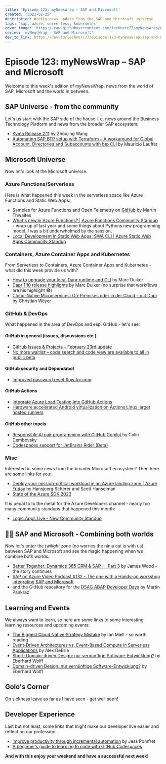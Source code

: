 ```yaml
---
title: 'Episode 123: myNewsWrap – SAP and Microsoft'
created: '2023-02-25'
description: Weekly news update from the SAP and Microsoft universe.
tags: 'sap, azure, serverless, kubernetes'
cover_image: 'https://raw.githubusercontent.com/lechnerc77/myNewsWrap/main/episodes/cover-images/episode123small.png'
series: 'myNewsWrap - SAP and Microsoft'
dev_to_link: https://dev.to/lechnerc77/episode-123-mynewswrap-sap-and-microsoft-5g1b
---
```


# Episode 123: myNewsWrap – SAP and Microsoft

Welcome to this week's edition of myNewsWrap, news from the world of SAP, Microsoft and the world in between.

## SAP Universe - from the community

Let's us start with the SAP side of the house i. e. news around the Business Technology Platform and news from the broader SAP ecosystem:

* [Kyma Release 2.11](https://kyma-project.io/blog/2023/2/13/release-notes-211/) by Zhoujing Wang
* [Automating SAP BTP setup with Terraform – A workaround for Global Account, Directories and Subaccounts with btp CLI](https://blogs.sap.com/2023/02/21/automating-sap-btp-setup-with-terraform-a-workaround-for-global-account-directories-and-subaccounts-with-btp-cli/) by Mauricio Lauffer

## Microsoft Universe

Now let's look at the Microsoft universe.

### Azure Functions/Serverless

Here is what happened this week in the serverless space like Azure Functions and Static Web Apps:

* Samples for Azure Functions and Open Telemetry on [GitHub](https://github.com/martinjt/otel-azure-functions) by Martin Thwaites
* [What's new in Azure Functions? | Azure Functions Community Standup](https://www.youtube.com/live/67aySC_g-qk?feature=share) - wrap up of last year and some things about Pythons new programming model, I was a bit underwhelmed by the session.
* [Local Development in Static Web Apps: SWA CLI | Azure Static Web Apps Community Standup](https://www.youtube.com/live/cCyH4ydtElY?feature=share)

### Containers, Azure Container Apps and Kubernetes

From Serverless to Containers, Azure Container Apps and Kubernetes - what did this week provide us with?

* [How to upgrade your local Dapr runtime and CLI](https://dev.to/marcduiker/how-to-upgrade-your-local-dapr-runtime-and-cli-4c02) by Marc Duiker
* [Dapr 1.10 release highlights](https://dev.to/diagrid/dapr-110-release-highlights-2429) by Marc Duiker (no surprise that workflows are his highlight 😁)
* [Cloud-Native Microservices: On-Premises oder in der Cloud – mit Dapr](https://www.thinktecture.com/contributions/cloud-native-microservices-on-premises-oder-in-der-cloud-mit-dapr/) by Christian Weyer

### GitHub & DevOps

What happened in the area of DevOps and esp. GitHub - let's see:

#### GitHub in general (issues, discussions etc.)

* [GitHub Issues & Projects – February 23rd update](https://github.blog/changelog/2023-02-23-github-issues-projects-february-23rd-update/)
* [No more waitlist – code search and code view are available to all in public beta](https://github.blog/changelog/2023-02-23-no-more-waitlist-code-search-and-code-view-are-available-to-all-in-public-beta/)

#### GitHub security and Dependabot

* [Improved password reset flow for npm](https://github.blog/changelog/2023-02-21-improved-password-reset-flow-for-npm/)

#### GitHub Actions

* [Integrate Azure Load Testing into GitHub Actions](https://youtu.be/URRCP2RnCAA)
* [Hardware accelerated Android virtualization on Actions Linux larger hosted runners](https://github.blog/changelog/2023-02-23-hardware-accelerated-android-virtualization-on-actions-windows-and-linux-larger-hosted-runners/)

#### GitHub other topcis

* [Responsible AI pair programming with GitHub Copilot](https://github.blog/2023-02-22-responsible-ai-pair-programming-with-github-copilot/) by Colin Dembovsky
* [Codespaces support for JetBrains Rider (Beta)](https://github.blog/changelog/2023-02-24-codespaces-support-for-jetbrains-rider-beta/)

### Misc

Interested in some news from the broader Microsoft ecosystem? Then here are some links for you:

* [Deploy your mission-critical workload in an Azure landing zone | Azure Friday](https://youtu.be/tHMHh5VU-kQ) by Hansjoerg Scherer and Scott Hanselman
* [State of the Azure SDK 2023](https://devblogs.microsoft.com/azure-sdk/state-of-the-azure-sdk-2023/)

It is pedal to to the metal for the Azure Developers channel - nearly too many community standups that happened this month:

* [Logic Apps Live - New Community Standup](https://www.youtube.com/live/2OFVKhsLfDk?feature=share)

## 🐱‍👤 SAP and Microsoft - Combining both worlds

Now let's enter the _twilight zone_ (no worries the ninja cat is with us) between SAP and Microsoft and see the magic happening when we combine both worlds:

* [Better Together: Dynamics 365 CRM & SAP — Part 3](https://switchedon.bowdark.com/better-together-dynamics-365-crm-sap-part-three-2c354a16d59a) by James Wood - the story continues
* [SAP on Azure Video Podcast #132 - The one with a Hands-on workshop integrating SAP and Microsoft](https://youtu.be/6az_vEq0bEg)
* and the GitHub repository for the [DSAG ABAP Developer Days](https://github.com/MartinPankraz/ABAP-Developer-Day) by Martin Pankraz

## Learning and Events

We always want to learn, so here are some links to some interesting learning resources and upcoming events:

* [The Biggest Cloud Native Strategy Mistake](https://blog.container-solutions.com/biggest-cloud-native-strategy-mistake) by Ian Miell - so worth reading
* [Event-Driven Architectures vs. Event-Based Compute in Serverless Applications](https://www.alexdebrie.com/posts/event-driven-vs-event-based/) by Alex DeBrie
* [Short: Domain-driven Design: nur vernünftige Software-Entwicklung?](https://youtu.be/8YeBP3hMTxs) by Eberhard Wolff
* [Domain-driven Design: nur vernünftige Software-Entwicklung?](https://www.youtube.com/live/o1m80WbiFBU?feature=share) by Eberhard Wolff

## Golo's Corner

On sickness leave as far as I have seen - get well soon!

## Developer Experience

Last but not least, some links that might make our developer live easier and reflect on our profession:

* [Improve productivity through incremental automation](https://github.com/readme/guides/improve-productivity-automation) by Jess Pomfret
* [A beginner’s guide to learning to code with GitHub Codespaces](https://github.blog/2023-02-22-a-beginners-guide-to-learning-to-code-with-github-codespaces/)

**And with this enjoy your weekend and have a successful next week!**

